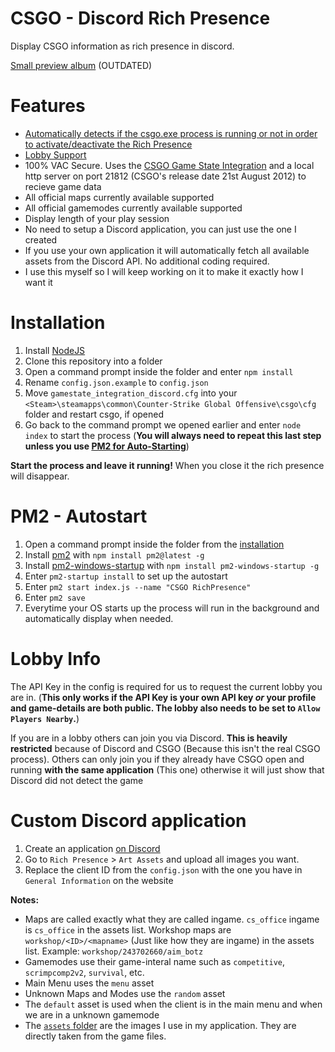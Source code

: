 # CSGO - Discord Rich Presence

Display CSGO information as rich presence in discord.

[Small preview album](https://imgur.com/a/wWXjBlB) (OUTDATED)

# Features
- [Automatically detects if the csgo.exe process is running or not in order to activate/deactivate the Rich Presence](#pm2---autostart)
- [Lobby Support](#lobby-info)
- 100% VAC Secure. Uses the [CSGO Game State Integration](https://developer.valvesoftware.com/wiki/Counter-Strike:_Global_Offensive_Game_State_Integration) and a local http server on port 21812 (CSGO's release date 21st August 2012) to recieve game data
- All official maps currently available supported
- All official gamemodes currently available supported
- Display length of your play session
- No need to setup a Discord application, you can just use the one I created
- If you use your own application it will automatically fetch all available assets from the Discord API. No additional coding required.
- I use this myself so I will keep working on it to make it exactly how I want it

# Installation

1. Install [NodeJS](https://nodejs.org/)
2. Clone this repository into a folder
3. Open a command prompt inside the folder and enter `npm install`
4. Rename `config.json.example` to `config.json`
5. Move `gamestate_integration_discord.cfg` into your `<Steam>\steamapps\common\Counter-Strike Global Offensive\csgo\cfg` folder and restart csgo, if opened
6. Go back to the command prompt we opened earlier and enter `node index` to start the process (**You will always need to repeat this last step unless you use [PM2 for Auto-Starting](#pm2---autostart)**)

**Start the process and leave it running!** When you close it the rich presence will disappear.

# PM2 - Autostart

1. Open a command prompt inside the folder from the [installation](#installation)
2. Install [pm2](https://pm2.io/) with `npm install pm2@latest -g`
3. Install [pm2-windows-startup](https://github.com/marklagendijk/node-pm2-windows-startup) with `npm install pm2-windows-startup -g`
4. Enter `pm2-startup install` to set up the autostart
5. Enter `pm2 start index.js --name "CSGO RichPresence"`
6. Enter `pm2 save`
7. Everytime your OS starts up the process will run in the background and automatically display when needed.

# Lobby Info

The API Key in the config is required for us to request the current lobby you are in. (**This only works if the API Key is your own API key *or* your profile and game-details are both public. The lobby also needs to be set to `Allow Players Nearby`.**)

If you are in a lobby others can join you via Discord. **This is heavily restricted** because of Discord and CSGO (Because this isn't the real CSGO process). Others can only join you if they already have CSGO open and running **with the same application** (This one) otherwise it will just show that Discord did not detect the game

# Custom Discord application

1. Create an application [on Discord](https://discordapp.com/developers/applications/me)
2. Go to `Rich Presence` > `Art Assets` and upload all images you want.
3. Replace the client ID from the `config.json` with the one you have in `General Information` on the website

**Notes:**
- Maps are called exactly what they are called ingame. `cs_office` ingame is `cs_office` in the assets list. Workshop maps are `workshop/<ID>/<mapname>` (Just like how they are ingame) in the assets list. Example: `workshop/243702660/aim_botz`
- Gamemodes use their game-interal name such as `competitive`, `scrimpcomp2v2`, `survival`, etc.
- Main Menu uses the `menu` asset
- Unknown Maps and Modes use the `random` asset
- The `default` asset is used when the client is in the main menu and when we are in a unknown gamemode
- The [`assets` folder](/assets) are the images I use in my application. They are directly taken from the game files.
